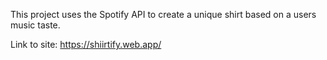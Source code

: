 This project uses the Spotify API to create a unique shirt based on a users music taste. 

Link to site: https://shiirtify.web.app/
